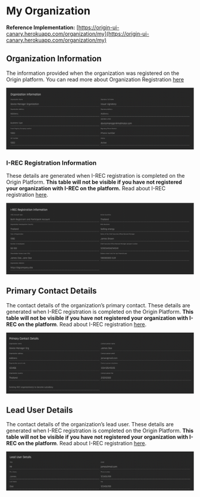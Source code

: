 # My Organization

**Reference Implementation:** [https://origin-ui-canary.herokuapp.com/organization/my](https://origin-ui-canary.herokuapp.com/organization/my)  

## Organization Information

The information provided when the organization was registered on the Origin platform. You can read more about Organization Registration [here](../user-guide-reg-onboarding.md#registering-organizations)

![orgInformation](../images/organization/organization-orginfo.png)

### I-REC Registration Information

These details are generated when I-REC registration is completed on the Origin Platform. **This table will not be visible if you have not registered your organization with I-REC on the platform.** Read about I-REC registration [here](./connect-irec.md). 

![iRECInfo](../images/organization/organization-reginfo.png)

## Primary Contact Details

The contact details of the organization’s primary contact. These details are generated when I-REC registration is completed on the Origin Platform. **This table will not be visible if you have not registered your organization with I-REC on the platform**. Read about I-REC registration [here](./connect-irec.md).  

![contactInfo](../images/organization/organization-contactinfo.png)

## Lead User Details

The contact details of the organization’s lead user. These details are generated when I-REC registration is completed on the Origin Platform. **This table will not be visible if you have not registered your organization with I-REC on the platform**. Read about I-REC registration [here](./connect-irec.md).  

![leadUserInfo](../images/organization/organization-leaduserinfo.png)